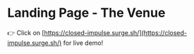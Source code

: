 # Landing Page - The Venue
👉 Click on [https://closed-impulse.surge.sh/](https://closed-impulse.surge.sh/) for live demo!
